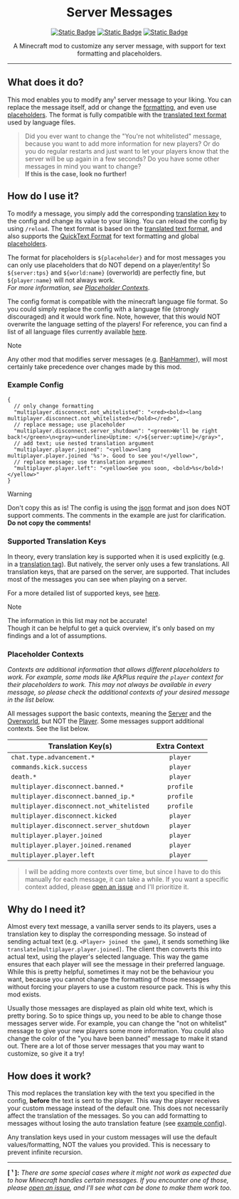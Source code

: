 <div align="center">

# Server Messages

[![Static Badge](https://img.shields.io/badge/modrinth-00AF5C?logo=modrinth&logoColor=white)](https://modrinth.com/mod/servermessages)
[![Static Badge](https://img.shields.io/badge/GitHub-181717?logo=github)](https://github.com/arvitus/ServerMessages)
[![Static Badge](https://img.shields.io/badge/Discord-5662f6?logo=discord&logoColor=white)](https://discord.gg/xzdbetZVrn)

A Minecraft mod to customize any server message, with support for text formatting and placeholders.

</div>

---

## What does it do?

This mod enables you to modify any¹ server message to your liking. You can replace the message itself, add or change
the [formatting](https://placeholders.pb4.eu/user/quicktext/), and even
use [placeholders](https://placeholders.pb4.eu/).
The format is fully compatible with
the [translated text format](https://minecraft.wiki/w/Raw_JSON_text_format#Translated_Text) used by language files.

> Did you ever want to change the "You're not whitelisted" message, because you want to add more information for new
> players? Or do you do regular restarts and just want to let your players know that the server will be up again in a
> few seconds? Do you have some other messages in mind you want to change?  
> **If this is the case, look no further!**

## How do I use it?

To modify a message, you simply add the corresponding
[translation key](https://github.com/InventivetalentDev/minecraft-assets/blob/1.21/assets/minecraft/lang/en_us.json)
to the config and change its value to your liking.
You can reload the config by using `/reload`. The text format is based on
the [translated text format](https://minecraft.wiki/w/Raw_JSON_text_format#Translated_Text), and also supports
the [QuickText Format](https://placeholders.pb4.eu/user/quicktext) for text formatting
and global [placeholders](https://placeholders.pb4.eu/user/default-placeholders/).

The format for placeholders is `${placeholder}` and for most messages you can only use placeholders that do NOT depend
on a player/entity! So `${server:tps}` and `${world:name}` (overworld) are perfectly fine, but `${player:name}` will
not always work.  
*For more information, see [Placeholder Contexts](#placeholder-contexts).*

The config format is compatible with the minecraft language file format. So you could simply replace the config with a
language file (strongly discouraged) and it would work fine. Note, however, that this would NOT overwrite the language
setting of the players! For reference, you can find a list of all language files currently
available [here](https://github.com/InventivetalentDev/minecraft-assets/tree/1.21/assets/minecraft/lang).

> [!NOTE]  
> Any other mod that modifies server messages (e.g. [BanHammer](https://modrinth.com/mod/banhammer)), will most
> certainly take precedence over changes made by this mod.

<h3 id="example-config"></h3>

### Example Config

```json5
{
  // only change formatting
  "multiplayer.disconnect.not_whitelisted": "<red><bold><lang multiplayer.disconnect.not_whitelisted></bold></red>",
  // replace message; use placeholder
  "multiplayer.disconnect.server_shutdown": "<green>We'll be right back!</green>\n<gray><underline>Uptime: </>${server:uptime}</gray>",
  // add text; use nested translation argument
  "multiplayer.player.joined": "<yellow><lang multiplayer.player.joined '%s'>. Good to see you!</yellow>",
  // replace message; use translation argument
  "multiplayer.player.left": "<yellow>See you soon, <bold>%s</bold>!</yellow>"
}
```

> [!WARNING]  
> Don't copy this as is! The config is using the [json](https://en.wikipedia.org/wiki/JSON) format and json does NOT
> support comments. The comments in the example are just for clarification. **Do not copy the comments!**

### Supported Translation Keys

In theory, every translation key is supported when it is used explicitly (e.g. in
a [translation tag](https://placeholders.pb4.eu/user/quicktext/#translations)).
But natively, the server only uses a few translations.
All translation keys, that are parsed on the server, are supported. That includes most of the messages you can see when
playing on a server.

For a more detailed list of supported keys,
see [here](https://github.com/arvitus/ServerMessages/blob/main/src/main/resources/assets/servermessages/translationKeySupport.json).
> [!NOTE]  
> The information in this list may not be accurate!  
> Though it can be helpful to get a quick overview, it's only based on my findings and a lot of assumptions.

<h3 id="placeholder-contexts"></h3>

### Placeholder Contexts

*Contexts are additional information that allows different placeholders to work. For example, some mods like AfkPlus
require the `player` context for their placeholders to work. This may not always be available in every message,
so please check the additional contexts of your desired message in the list below.*

All messages support the basic contexts, meaning
the [Server](https://placeholders.pb4.eu/user/default-placeholders/#server) and
the [Overworld](https://placeholders.pb4.eu/user/default-placeholders/#world), but NOT
the [Player](https://placeholders.pb4.eu/user/default-placeholders/#player).
Some messages support additional contexts. See the list below.

| Translation Key(s)                       | Extra Context |
|------------------------------------------|:-------------:|
| `chat.type.advancement.*`                |   `player`    |
| `commands.kick.success`                  |   `player`    |
| `death.*`                                |   `player`    |
| `multiplayer.disconnect.banned.*`        |   `profile`   |
| `multiplayer.disconnect.banned_ip.*`     |   `profile`   |
| `multiplayer.disconnect.not_whitelisted` |   `profile`   |
| `multiplayer.disconnect.kicked`          |   `player`    |
| `multiplayer.disconnect.server_shutdown` |   `player`    |
| `multiplayer.player.joined`              |   `player`    |
| `multiplayer.player.joined.renamed`      |   `player`    |
| `multiplayer.player.left`                |   `player`    |

> I will be adding more contexts over time, but since I have to do this manually for each message, it can take a while.
> If you want a specific context added, please [open an issue](https://github.com/arvitus/ServerMessages/issues/new) and
> I'll prioritize it.

## Why do I need it?

Almost every text message, a vanilla server sends to its players, uses a translation key to display the corresponding
message. So instead of sending actual text (e.g. `<Player> joined the game`), it sends something
like `translate[multiplayer.player.joined]`. The client then converts this into actual text, using the player's selected
language. This way the game ensures that each player will see the message in their preferred language. While this is
pretty helpful, sometimes it may not be the behaviour you want, because you cannot change the formatting of those
messages without forcing your players to use a custom resource pack. This is why this mod exists.

Usually those messages are displayed as plain old white text, which is pretty boring. So to spice things up, you need to
be able to change those messages server wide. For example, you can change the "not on whitelist" message to give your
new players some more information. You could also change the color of the "you have been banned" message to make it
stand out. There are a lot of those server messages that you may want to customize, so give it a try!

## How does it work?

This mod replaces the translation key with the text you specified in the config, **before** the text is
sent to the player. This way the player receives your custom message instead of the default one. This does not
necessarily affect the translation of the messages. So you can add formatting to messages without losing the
auto translation feature (see [example config](#example-config)).

Any translation keys used in your custom messages will use the default values/formatting, NOT the values you
provided. This is necessary to prevent infinite recursion.

---
**[ ¹ ]:** *There are some special cases where it might not work as expected due to how Minecraft handles certain
messages. If you encounter one of those, please [open an issue](https://github.com/arvitus/ServerMessages/issues/new),
and I'll see what can be done to make them work too.*